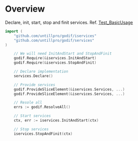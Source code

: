 # Overview

Declare, init, start, stop and finit services. Ref. [Test_BasicUsage](service_test.go)

```go
import (
    "github.com/untillpro/godif/iservices"
    "github.com/untillpro/godif/services"    
)

    // We will need InitAndStart and StopAndFinit
    godif.Require(&iservices.InitAndStart)
    godif.Require(&iservices.StopAndFinit)

    // Declare implementation
    services.Declare()

    // Provide services
    godif.ProvideSliceElement(&iservices.Services, ...)
    godif.ProvideSliceElement(&iservices.Services, ...)

    // Resole all
    errs := godif.ResolveAll()

    // Start services
    ctx, err := iservices.InitAndStart(ctx)

    // Stop services
    iservices.StopAndFinit(ctx)

```    